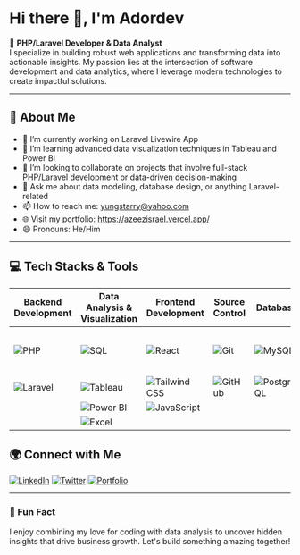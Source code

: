 # Hi there 👋, I'm Adordev

🔧 **PHP/Laravel Developer & Data Analyst**  
I specialize in building robust web applications and transforming data into actionable insights. My passion lies at the intersection of software development and data analytics, where I leverage modern technologies to create impactful solutions.

---

## 🚀 About Me

- 🔭 I’m currently working on Laravel Livewire App
- 🌱 I’m learning advanced data visualization techniques in Tableau and Power BI
- 👯 I’m looking to collaborate on projects that involve full-stack PHP/Laravel development or data-driven decision-making
- 💬 Ask me about data modeling, database design, or anything Laravel-related
- 📫 How to reach me: yungstarry@yahoo.com
- 🌐 Visit my portfolio: https://azeezisrael.vercel.app/
- 😄 Pronouns: He/Him

---

## 💻 Tech Stacks & Tools

| **Backend Development**                                                                                       | **Data Analysis & Visualization**                                                                                                | **Frontend Development**                                                                                               | **Source Control**                                                                                              | **Databases**                                                                                                        | **IDEs & Editors**                                                                                                     |
| ----------------------------------------------------------------------------------------------------------------| ------------------------------------------------------------------------------------------------------------------------------ | -------------------------------------------------------------------------------------------------------------------- | ---------------------------------------------------------------------------------------------------------------- | -------------------------------------------------------------------------------------------------------------------- | -------------------------------------------------------------------------------------------------------------------- |
| ![PHP](https://img.shields.io/badge/PHP-777BB4?style=for-the-badge&logo=php&logoColor=white)                     | ![SQL](https://img.shields.io/badge/SQL-00758F?style=for-the-badge&logo=sql&logoColor=white)                                    | ![React](https://img.shields.io/badge/React-61DAFB?style=for-the-badge&logo=react&logoColor=black)                    | ![Git](https://img.shields.io/badge/Git-F05032?style=for-the-badge&logo=git&logoColor=white)                     | ![MySQL](https://img.shields.io/badge/MySQL-4479A1?style=for-the-badge&logo=mysql&logoColor=white)                  | ![Visual Studio Code](https://img.shields.io/badge/Visual%20Studio%20Code-007ACC?style=for-the-badge&logo=visual-studio-code&logoColor=white) |
| ![Laravel](https://img.shields.io/badge/Laravel-FF2D20?style=for-the-badge&logo=laravel&logoColor=white)         | ![Tableau](https://img.shields.io/badge/Tableau-E97627?style=for-the-badge&logo=tableau&logoColor=white)                        | ![Tailwind CSS](https://img.shields.io/badge/Tailwind%20CSS-38B2AC?style=for-the-badge&logo=tailwind-css&logoColor=white) | ![GitHub](https://img.shields.io/badge/GitHub-181717?style=for-the-badge&logo=github&logoColor=white)            | ![PostgreSQL](https://img.shields.io/badge/PostgreSQL-336791?style=for-the-badge&logo=postgresql&logoColor=white)   |                                                                                                                      |
|                                                                                                                 | ![Power BI](https://img.shields.io/badge/Power%20BI-F2C811?style=for-the-badge&logo=power-bi&logoColor=black)                  | ![JavaScript](https://img.shields.io/badge/JavaScript-F7DF1E?style=for-the-badge&logo=javascript&logoColor=black)    |                                                                                                                 |                                                                                                                      |                                                                                                                      |
|                                                                                                                 | ![Excel](https://img.shields.io/badge/Excel-217346?style=for-the-badge&logo=microsoft-excel&logoColor=white)                   |                                                                                                                      |                                                                                                                 |                                                                                                                      |                                                                                                                      |



## 🌍 Connect with Me

[![LinkedIn](https://img.shields.io/badge/LinkedIn-0077B5?style=for-the-badge&logo=linkedin&logoColor=white)](https://linkedin.com/in/yungstarry)
[![Twitter](https://img.shields.io/badge/Twitter-1DA1F2?style=for-the-badge&logo=twitter&logoColor=white)](https://x.com/yungstarry)
[![Portfolio](https://img.shields.io/badge/Portfolio-FF5722?style=for-the-badge&logo=web&logoColor=white)](https://azeezisrael.vercel.app/)

---

### 🎯 Fun Fact
I enjoy combining my love for coding with data analysis to uncover hidden insights that drive business growth. Let's build something amazing together!

